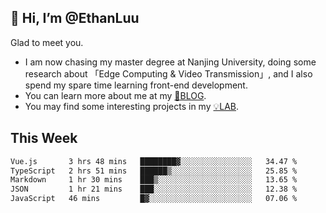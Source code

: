 ## 👋 Hi, I’m @EthanLuu

Glad to meet you.

- I am now chasing my master degree at Nanjing University, doing some research about 「Edge Computing & Video Transmission」, and I also spend my spare time learning front-end development.
- You can learn more about me at my [📝BLOG](https://blog.ethanloo.cn).
- You may find some interesting projects in my [💡LAB](https://lab.ethanloo.cn).

## This Week
<!--START_SECTION:waka-->

```txt
Vue.js       3 hrs 48 mins   ████████▓░░░░░░░░░░░░░░░░   34.47 %
TypeScript   2 hrs 51 mins   ██████▒░░░░░░░░░░░░░░░░░░   25.85 %
Markdown     1 hr 30 mins    ███▒░░░░░░░░░░░░░░░░░░░░░   13.65 %
JSON         1 hr 21 mins    ███░░░░░░░░░░░░░░░░░░░░░░   12.38 %
JavaScript   46 mins         █▓░░░░░░░░░░░░░░░░░░░░░░░   07.06 %
```

<!--END_SECTION:waka-->
